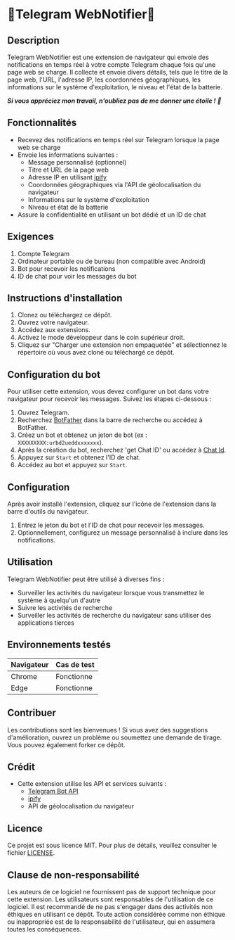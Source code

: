 # 🚀Telegram WebNotifier🚀

## Description
Telegram WebNotifier est une extension de navigateur qui envoie des notifications en temps réel à votre compte Telegram chaque fois qu'une page web se charge. Il collecte et envoie divers détails, tels que le titre de la page web, l'URL, l'adresse IP, les coordonnées géographiques, les informations sur le système d'exploitation, le niveau et l'état de la batterie.

***Si vous appréciez mon travail, n'oubliez pas de me donner une étoile ! 🌟***

## Fonctionnalités
- Recevez des notifications en temps réel sur Telegram lorsque la page web se charge
- Envoie les informations suivantes :
  - Message personnalisé (optionnel)
  - Titre et URL de la page web
  - Adresse IP en utilisant [ipify](ipify.org)
  - Coordonnées géographiques via l'API de géolocalisation du navigateur
  - Informations sur le système d'exploitation
  - Niveau et état de la batterie
- Assure la confidentialité en utilisant un bot dédié et un ID de chat

## Exigences
1. Compte Telegram
2. Ordinateur portable ou de bureau (non compatible avec Android)
3. Bot pour recevoir les notifications
4. ID de chat pour voir les messages du bot

## Instructions d'installation
1. Clonez ou téléchargez ce dépôt.
2. Ouvrez votre navigateur.
3. Accédez aux extensions.
4. Activez le mode développeur dans le coin supérieur droit.
5. Cliquez sur "Charger une extension non empaquetée" et sélectionnez le répertoire où vous avez cloné ou téléchargé ce dépôt.

## Configuration du bot
Pour utiliser cette extension, vous devez configurer un bot dans votre navigateur pour recevoir les messages. Suivez les étapes ci-dessous :
1. Ouvrez Telegram.
2. Recherchez [BotFather](https://t.me/botfather) dans la barre de recherche ou accédez à BotFather.
3. Créez un bot et obtenez un jeton de bot (ex : `XXXXXXXXX:urbd2ueddxxxxxxx`).
4. Après la création du bot, recherchez 'get Chat ID' ou accédez à [Chat Id](https://web.telegram.org/k/#@chatIDrobot).
5. Appuyez sur `Start` et obtenez l'ID de chat.
6. Accédez au bot et appuyez sur `Start`.

## Configuration
Après avoir installé l'extension, cliquez sur l'icône de l'extension dans la barre d'outils du navigateur.

1. Entrez le jeton du bot et l'ID de chat pour recevoir les messages.
2. Optionnellement, configurez un message personnalisé à inclure dans les notifications.

## Utilisation
Telegram WebNotifier peut être utilisé à diverses fins :

- Surveiller les activités du navigateur lorsque vous transmettez le système à quelqu'un d'autre
- Suivre les activités de recherche
- Surveiller les activités de recherche du navigateur sans utiliser des applications tierces

## Environnements testés

| Navigateur | Cas de test |
|------------|-------------|
| Chrome     | Fonctionne  |
| Edge       | Fonctionne  |

## Contribuer
Les contributions sont les bienvenues ! Si vous avez des suggestions d'amélioration, ouvrez un problème ou soumettez une demande de tirage. Vous pouvez également forker ce dépôt.

## Crédit
- Cette extension utilise les API et services suivants :
  - [Telegram Bot API](https://core.telegram.org/bots/api)
  - [ipify](https://www.ipify.org/)
  - API de géolocalisation du navigateur
 <!-- - APIs des Extensions Chrome -->

## Licence
Ce projet est sous licence MIT. Pour plus de détails, veuillez consulter le fichier [LICENSE](LICENSE).

## Clause de non-responsabilité
Les auteurs de ce logiciel ne fournissent pas de support technique pour cette extension. Les utilisateurs sont responsables de l'utilisation de ce logiciel. Il est recommandé de ne pas s'engager dans des activités non éthiques en utilisant ce dépôt. Toute action considérée comme non éthique ou inappropriée est de la responsabilité de l'utilisateur, qui en assumera toutes les conséquences.
